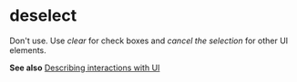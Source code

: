 # deselect

Don't use. Use *clear* for check boxes and *cancel the selection* for other UI elements. 

**See also** [Describing interactions with UI](https://worldready.cloudapp.net/Styleguide/Read?id=2700&topicid=26472)
